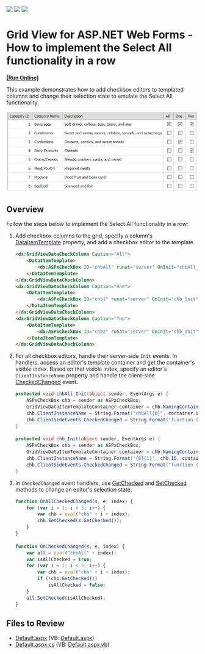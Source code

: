 <!-- default badges list -->
![](https://img.shields.io/endpoint?url=https://codecentral.devexpress.com/api/v1/VersionRange/128541407/13.1.5%2B)
[![](https://img.shields.io/badge/Open_in_DevExpress_Support_Center-FF7200?style=flat-square&logo=DevExpress&logoColor=white)](https://supportcenter.devexpress.com/ticket/details/E4551)
[![](https://img.shields.io/badge/📖_How_to_use_DevExpress_Examples-e9f6fc?style=flat-square)](https://docs.devexpress.com/GeneralInformation/403183)
<!-- default badges end -->
# Grid View for ASP.NET Web Forms - How to implement the Select All functionality in a row
<!-- run online -->
**[[Run Online]](https://codecentral.devexpress.com/128541407/)**
<!-- run online end -->

This example demonstrates how to add checkbox editors to templated columns and change their selection state to emulate the Select All functionality.

![SelectAll check box](SelectAllCheckbox.png)

## Overview

Follow the steps below to implement the Select All functionality in a row:

1. Add checkbox columns to the grid, specify a column's [DataItemTemplate](https://docs.devexpress.com/AspNet/DevExpress.Web.GridViewDataColumn.DataItemTemplate) property, and add a checkbox editor to the template.

    ```aspx
    <dx:GridViewDataCheckColumn Caption="All">
        <DataItemTemplate>
            <dx:ASPxCheckBox ID="chbAll" runat="server" OnInit="chbAll_Init" />
        </DataItemTemplate>
    </dx:GridViewDataCheckColumn>
    <dx:GridViewDataCheckColumn Caption="One">
        <DataItemTemplate>
            <dx:ASPxCheckBox ID="chb1" runat="server" OnInit="chb_Init" />
        </DataItemTemplate>
    </dx:GridViewDataCheckColumn>
    <dx:GridViewDataCheckColumn Caption="Two">
        <DataItemTemplate>
            <dx:ASPxCheckBox ID="chb2" runat="server" OnInit="chb_Init" />
        </DataItemTemplate>
    </dx:GridViewDataCheckColumn>
    ```

2. For all checkbox editors, handle their server-side `Init` events. In handlers, access an editor's template container and get the container's visible index. Based on that visible index, specify an editor's `ClientInstanceName` property and handle the client-side [CheckedChanged](https://docs.devexpress.com/AspNet/js-ASPxClientCheckBox.CheckedChanged) event.

    ```csharp
    protected void chbAll_Init(object sender, EventArgs e) {
        ASPxCheckBox chb = sender as ASPxCheckBox;
        GridViewDataItemTemplateContainer container = chb.NamingContainer as GridViewDataItemTemplateContainer;
        chb.ClientInstanceName = String.Format("chbAll{0}", container.VisibleIndex);
        chb.ClientSideEvents.CheckedChanged = String.Format("function (s, e) {{ OnAllCheckedChanged(s, e, {0}); }}", container.VisibleIndex);
    }

    protected void chb_Init(object sender, EventArgs e) {
        ASPxCheckBox chb = sender as ASPxCheckBox;
        GridViewDataItemTemplateContainer container = chb.NamingContainer as GridViewDataItemTemplateContainer;
        chb.ClientInstanceName = String.Format("{0}{1}", chb.ID, container.VisibleIndex);
        chb.ClientSideEvents.CheckedChanged = String.Format("function (s, e) {{ OnCheckedChanged(s, e, {0}); }}", container.VisibleIndex);
    }
    ```

3. In `CheckedChanged` event handlers, use [GetChecked](https://docs.devexpress.com/AspNet/js-ASPxClientCheckBox.GetChecked) and [SetChecked](https://docs.devexpress.com/AspNet/js-ASPxClientCheckBox.SetChecked(isChecked)) methods to change an editor's selection state.

    ```js
    function OnAllCheckedChanged(s, e, index) {
        for (var i = 1; i < 3; i++) {
            var chb = eval("chb" + i + index);
            chb.SetChecked(s.GetChecked());
        }
    }
    
    function OnCheckedChanged(s, e, index) {
        var all = eval("chbAll" + index);
        var isAllChecked = true;
        for (var i = 1; i < 3; i++) {
            var chb = eval("chb" + i + index);
            if (!chb.GetChecked())
                isAllChecked = false;
        }
        all.SetChecked(isAllChecked);
    }
    ```

## Files to Review

* [Default.aspx](./CS/WebSite/Default.aspx) (VB: [Default.aspx](./VB/WebSite/Default.aspx))
* [Default.aspx.cs](./CS/WebSite/Default.aspx.cs) (VB: [Default.aspx.vb](./VB/WebSite/Default.aspx.vb))
